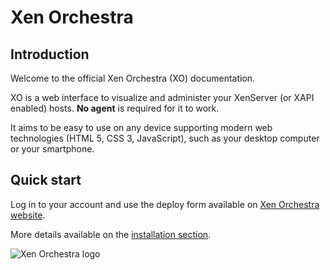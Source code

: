 # Xen Orchestra

## Introduction

Welcome to the official Xen Orchestra (XO) documentation.

XO is a web interface to visualize and administer your XenServer (or XAPI enabled) hosts. **No agent** is required for it to work.

It aims to be easy to use on any device supporting modern web technologies (HTML 5, CSS 3, JavaScript), such as your desktop computer or your smartphone.

## Quick start

Log in to your account and use the deploy form available on [Xen Orchestra website](https://xen-orchestra.com/#!/xoa).

More details available on the [installation section](installation.md#xoa).

![Xen Orchestra logo](./assets/logo.png)
